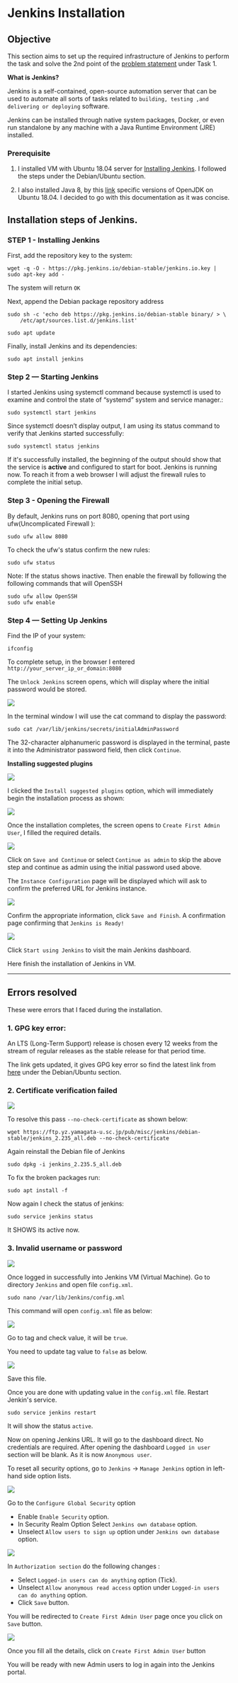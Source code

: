 # Jenkins Installation

## Objective

This section aims to set up the required infrastructure of Jenkins to perform the task and solve the 2nd point of the [problem statement](https://intern-appsecco.netlify.app/problem-statement/) under Task 1.

**What is Jenkins?**

Jenkins is a self-contained, open-source automation server that can be used to automate all sorts of tasks related to `building, testing ,and delivering or deploying` software.

Jenkins can be installed through native system packages, Docker, or even run standalone by any machine with a Java Runtime Environment (JRE) installed.

### Prerequisite

1. I installed VM with Ubuntu 18.04 server for [Installing Jenkins](https://www.jenkins.io/doc/book/installing/). I followed the steps under the Debian/Ubuntu section.

2. I also installed Java 8, by this [link](https://www.digitalocean.com/community/tutorials/how-to-install-java-with-apt-on-ubuntu-18-04#installing-specific-versions-of-openjdk) specific versions of OpenJDK on Ubuntu 18.04. I decided to go with this documentation as it was concise. 

## Installation steps of Jenkins.

### STEP 1 - Installing Jenkins

First, add the repository key to the system:

```
wget -q -O - https://pkg.jenkins.io/debian-stable/jenkins.io.key | sudo apt-key add -
```

The system will return `OK` 

Next, append the Debian package repository address

```
sudo sh -c 'echo deb https://pkg.jenkins.io/debian-stable binary/ > \
    /etc/apt/sources.list.d/jenkins.list'

sudo apt update
```

Finally, install Jenkins and its dependencies:

```
sudo apt install jenkins
```

### Step 2 — Starting Jenkins

I started Jenkins using systemctl command because systemctl is used to examine and control the state of “systemd” system and service manager.:

```
sudo systemctl start jenkins

```

Since systemctl doesn’t display output, I am using its status command to verify that Jenkins started successfully:

```
sudo systemctl status jenkins
``` 

If it's successfully installed, the beginning of the output should show that the service is **active** and configured to start for boot. Jenkins is running now. To reach it from a web browser I will adjust the firewall rules to complete the initial setup.

### Step 3 - Opening the Firewall

By default, Jenkins runs on port 8080, opening that port using ufw(Uncomplicated Firewall ):

```
sudo ufw allow 8080
```

To check the ufw's status confirm the new rules:

```
sudo ufw status
```

Note: If the status shows inactive. Then enable the firewall by following the following commands that will OpenSSH

```
sudo ufw allow OpenSSH
sudo ufw enable
```

### Step 4 — Setting Up Jenkins

Find the IP of your system:

 ```
 ifconfig
 ```

To complete setup, in the browser I entered `http://your_server_ip_or_domain:8080`

The `Unlock Jenkins` screen opens, which will display where the initial password would be stored.

![](Images/2020-08-19_13-58.png)

In the terminal window I will use the cat command to display the password:

```
sudo cat /var/lib/jenkins/secrets/initialAdminPassword
```

The 32-character alphanumeric password is displayed in the terminal, paste it into the Administrator password field, then click `Continue`. 

**Installing suggested plugins**

![](Images/2020-08-19_14-05.png)

I clicked the `Install suggested plugins` option, which will immediately begin the installation process as shown:

![](Images/2020-08-19_14-26.png)

Once the installation completes, the screen opens to `Create First Admin User`, I filled the required details.

![](Images/2020-08-19_14-26_1.png)

Click on `Save and Continue` or select `Continue as admin` to skip the above step and continue as admin using the initial password used above.

The `Instance Configuration` page will be displayed which will ask to confirm the preferred URL for Jenkins instance.

![](Images/2020-08-19_14-28.png)

Confirm the appropriate information, click `Save and Finish`. A confirmation page confirming that `Jenkins is Ready!`

![](Images/2020-08-19_14-29.png)

Click `Start using Jenkins` to visit the main Jenkins dashboard.

Here finish the installation of Jenkins in VM.

-------------

## Errors resolved

These were errors that I faced during the installation. 

### 1. **GPG key error:**

An LTS (Long-Term Support) release is chosen every 12 weeks from the stream of regular releases as the stable release for that period time. 

The link gets updated, it gives GPG key error so find the latest link from [here](https://www.jenkins.io/doc/book/installing/#debianubuntu) under the Debian/Ubuntu section.

### 2. **Certificate verification failed**

![](Images/2020-08-19_13-05.png)

To resolve this pass `--no-check-certificate` as shown below:

```
wget https://ftp.yz.yamagata-u.sc.jp/pub/misc/jenkins/debian-stable/jenkins_2.235_all.deb --no-check-certificate
```

Again reinstall the Debian file of Jenkins
```
sudo dpkg -i jenkins_2.235.5_all.deb
```

To fix the broken packages run:

```
sudo apt install -f
```

Now again I check the status of jenkins:

```
sudo service jenkins status
```

It SHOWS its active now.

### 3. **Invalid username or password**
   
![](Images/2020-08-20_00-48.png)

Once logged in successfully into Jenkins VM (Virtual Machine). Go to directory `Jenkins` and open file `config.xml`.

```
sudo nano /var/lib/Jenkins/config.xml
```

This command will open `config.xml` file as below:

![](Images/2020-08-20_00-53.png)

Go to <useSecurity> tag and check value, it will be `true`. 

You need to update <useSecurity> tag value to `false` as below.

![](Images/2020-08-20_00-54.png)
 
Save this file.

Once you are done with updating value in the `config.xml` file. Restart Jenkin's service.

```
sudo service jenkins restart
```

It will show the status `active`.

Now on opening Jenkins URL. It will go to the dashboard direct. No credentials are required. After opening the dashboard `Logged in user` section will be blank. As it is now `Anonymous user`.

To reset all security options, go to `Jenkins` -> `Manage Jenkins` option in left-hand side option lists. 

![](Images/2020-08-20_10-10.png)

Go to the `Configure Global Security` option

* Enable `Enable Security` option.
* In Security Realm Option Select `Jenkins own database` option.
* Unselect `Allow users to sign up` option under `Jenkins own database` option.
  
![](Images/2020-08-20_10-12.png)

In `Authorization section` do the following changes :

* Select `Logged-in users can do anything` option (Tick).
* Unselect `Allow anonymous read access` option under `Logged-in users can do anything` option.
* Click `Save` button. 

You will be redirected to `Create First Admin User` page once you click on `Save` button.

![](Images/2020-08-20_01-04.png)

Once you fill all the details, click on `Create First Admin User` button

You will be ready with new Admin users to log in again into the Jenkins portal. 


